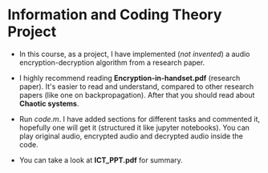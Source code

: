# Information and Coding Theory Project

* In this course, as a project, I have implemented (*not invented*) a audio encryption-decryption algorithm from a research paper.

* I highly recommend reading **Encryption-in-handset.pdf** (research paper). It's easier to read and understand, compared to other research papers (like one on backpropagation). After that you should read about **Chaotic systems**.

* Run *code.m*. I have added sections for different tasks and commented it, hopefully one will get it (structured it like jupyter notebooks). You can play original audio, encrypted audio and decrypted audio inside the code.

* You can take a look at **ICT_PPT.pdf** for summary.